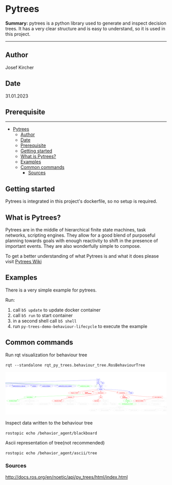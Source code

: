 # Pytrees

**Summary:** pytrees is a python library used to generate and inspect decision trees. It has a very clear structure and is easy to understand, so it is used in this project.

---

## Author

Josef Kircher

## Date

31.01.2023

## Prerequisite

---
<!-- TOC -->
* [Pytrees](#pytrees)
  * [Author](#author)
  * [Date](#date)
  * [Prerequisite](#prerequisite)
  * [Getting started](#getting-started)
  * [What is Pytrees?](#what-is-pytrees)
  * [Examples](#examples)
  * [Common commands](#common-commands)
    * [Sources](#sources)
<!-- TOC -->
## Getting started

Pytrees is integrated in this project's dockerfile, so no setup is required.

## What is Pytrees?

Pytrees are in the middle of hierarchical finite state machines, task networks, scripting engines.
They allow for a good blend of purposeful planning towards goals with enough reactivity to shift in the presence of important events. They are also wonderfully simple to compose.

To get a better understanding of what Pytrees is and what it does please visit [Pytrees Wiki](http://docs.ros.org/en/noetic/api/py_trees/html/index.html)

## Examples

There is a very simple example for pytrees.

Run:

1. call `b5 update` to update docker container
2. call `b5 run` to start container
3. in a second shell call `b5 shell`
4. run `py-trees-demo-behaviour-lifecycle` to execute the example

## Common commands

Run rqt visualization for behaviour tree

`rqt --standalone rqt_py_trees.behaviour_tree.RosBehaviourTree`

![img.png](../00_assets/behaviour_tree.png)

Inspect data written to the behaviour tree

`rostopic echo /behavior_agent/blackboard`

Ascii representation of tree(not recommended)

`rostopic echo /behavior_agent/ascii/tree`

### Sources

<http://docs.ros.org/en/noetic/api/py_trees/html/index.html>
